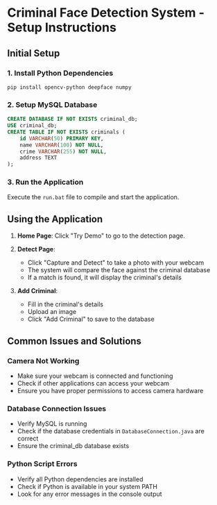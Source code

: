 # Criminal Face Detection System - Setup Instructions

## Initial Setup

### 1. Install Python Dependencies

```
pip install opencv-python deepface numpy
```

### 2. Setup MySQL Database

```sql
CREATE DATABASE IF NOT EXISTS criminal_db;
USE criminal_db;
CREATE TABLE IF NOT EXISTS criminals (
    id VARCHAR(50) PRIMARY KEY,
    name VARCHAR(100) NOT NULL,
    crime VARCHAR(255) NOT NULL,
    address TEXT
);
```

### 3. Run the Application

Execute the `run.bat` file to compile and start the application.

## Using the Application

1. **Home Page**: Click "Try Demo" to go to the detection page.

2. **Detect Page**: 
   - Click "Capture and Detect" to take a photo with your webcam
   - The system will compare the face against the criminal database
   - If a match is found, it will display the criminal's details

3. **Add Criminal**:
   - Fill in the criminal's details
   - Upload an image 
   - Click "Add Criminal" to save to the database

## Common Issues and Solutions

### Camera Not Working
- Make sure your webcam is connected and functioning
- Check if other applications can access your webcam
- Ensure you have proper permissions to access camera hardware

### Database Connection Issues
- Verify MySQL is running
- Check if the database credentials in `DatabaseConnection.java` are correct
- Ensure the criminal_db database exists

### Python Script Errors
- Verify all Python dependencies are installed
- Check if Python is available in your system PATH
- Look for any error messages in the console output
